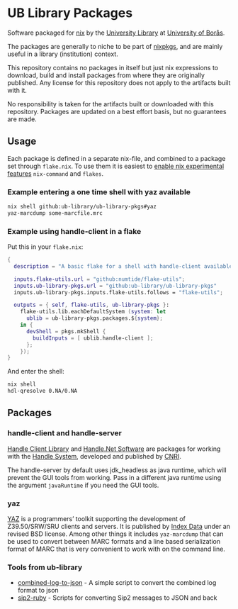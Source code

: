 # UB Library Packages

Software packaged for [nix][] by the [University Library][ub-library] at
[University of Borås][ub].

[nix]: https://nixos.org
[ub-library]: https://www.hb.se/en/university-library/
[ub]: https://www.hb.se/en/

The packages are generally to niche to be part of [nixpkgs][], and are mainly
useful in a library (institution) context.

[nixpkgs]: https://github.com/NixOS/nixpkgs

This repository contains no packages in itself but just nix expressions to
download, build and install packages from where they are originally published.
Any license for this repository does not apply to the artifacts built with it.

No responsibility is taken for the artifacts built or downloaded with this
repository. Packages are updated on a best effort basis, but no guarantees are
made.

## Usage

Each package is defined in a separate nix-file, and combined to a package set
through `flake.nix`. To use them it is easiest to [enable nix experimental
features][flakes] `nix-command` and `flakes`.

[flakes]: https://nixos.wiki/wiki/Flakes

### Example entering a one time shell with yaz available

``` sh
nix shell github:ub-library/ub-library-pkgs#yaz
yaz-marcdump some-marcfile.mrc
```

### Example using handle-client in a flake

Put this in your `flake.nix`:

```nix
{
  description = "A basic flake for a shell with handle-client available";

  inputs.flake-utils.url = "github:numtide/flake-utils";
  inputs.ub-library-pkgs.url = "github:ub-library/ub-library-pkgs"
  inputs.ub-library-pkgs.inputs.flake-utils.follows = "flake-utils";

  outputs = { self, flake-utils, ub-library-pkgs }:
    flake-utils.lib.eachDefaultSystem (system: let
      ublib = ub-library-pkgs.packages.${system};
    in {
      devShell = pkgs.mkShell {
        buildInputs = [ ublib.handle-client ];
      };
    });
}
```

And enter the shell:
```sh
nix shell
hdl-qresolve 0.NA/0.NA
```

## Packages

### handle-client and handle-server

[Handle Client Library][hcl] and [Handle.Net Software][hns] are packages for
working with the [Handle System][handle], developed and published by [CNRI][].

The handle-server by default uses jdk_headless as java runtime, which will
prevent the GUI tools from working. Pass in a different java runtime using the
argument `javaRuntime` if you need the GUI tools.

[hcl]: http://www.handle.net/client_download.html
[hns]: http://www.handle.net/download_hnr.html
[handle]: https://www.rfc-editor.org/rfc/rfc3650.txt
[CNRI]: http://www.cnri.reston.va.us

### yaz

[YAZ][] is a programmers’ toolkit supporting the development of Z39.50/SRW/SRU
clients and servers. It is published by [Index Data][indexdata] under an revised
BSD license. Among other things it includes `yaz-marcdump` that can be used to
convert between MARC formats and a line based serialization format of MARC that
is very convenient to work with on the command line.

[YAZ]: https://www.indexdata.com/resources/software/yaz/
[indexdata]: https://www.indexdata.com

### Tools from ub-library

* [combined-log-to-json][] - A simple script to convert the combined log format
    to json
* [sip2-ruby][] - Scripts for converting Sip2 messages to JSON and back

[combined-log-to-json]: https://github.com/ub-library/combined-log-to-json
[sip2-ruby]: https://github.com/ub-library/sip2-ruby
